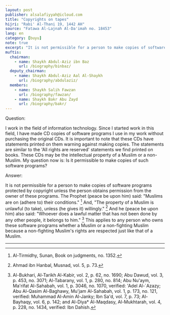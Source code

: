 ```yaml
---
layout: post
publisher: alsalafiyyah@icloud.com
title: "Copyrights on tapes"
hijri: "Rabi' Al-Thani 19, 1442 AH"
source: "Fatawa Al-Lajnah Al-Da'imah no. 18453"
lang: en
category: [buyu]
note: true
excerpt: "It is not permissible for a person to make copies of software programs protected by copyright unless the person obtains permission from the owner of these programs."
muftis:
  chairman: 
    - name: Shaykh Abdul-Aziz ibn Baz
      url: /biography/binbaz/
  deputy_chairman:
    - name: Shaykh Abdul-Aziz Aal Al-Shaykh
      url: /biography/abdulaziz/
  members: 
    - name: Shaykh Salih Fawzan
      url: /biography/fawzan/
    - name: Shaykh Bakr Abu Zayd
      url: /biography/bakr/
---
```


Question:

I work in the field of information technology. Since I started work in this field, I have made CD copies of software programs I use in my work without purchasing the original CDs. It is important to note that these CDs have statements printed on them warning against making copies. The statements are similar to the 'All rights are reserved' statements we find printed on books. These CDs may be the intellectual property of a Muslim or a non-Muslim. My question now is: Is it permissible to make copies of such software programs? 

Answer:

It is not permissible for a person to make copies of software programs protected by copyright unless the person obtains permission from the owner of these programs. The Prophet (peace be upon him) said: "Muslims are on (adhere to) their conditions." [^1] And, "The property of a Muslim is unlawful (to take), unless (he gives it) willingly." [^2] And he (peace be upon him) also said: "Whoever does a lawful matter that has not been done by any other people, it belongs to him." [^3] This applies to any person who owns these software programs whether a Muslim or a non-fighting Muslim because a non-fighting Muslim's rights are respected just like that of a Muslim.

---

[^1]: Al-Tirmidhy, Sunan, Book on judgments, no. 1352.
[^2]: Ahmad ibn Hanbal, Musnad, vol. 5, p. 73.
[^3]: Al-Bukhari, Al-Tarikh Al-Kabir, vol. 2, p. 62, no. 1690; Abu Dawud, vol. 3, p. 453, no. 3071; Al-Tabarany, vol. 1, p. 280, no. 814; Abu Nu'aym, Ma'rifat Al-Sahabah, vol. 1, p. 3046, no. 1070, verified: 'Adel Al-`Azazy; Abu Al-Qasim Al-Baghawy, Mu'jam Al-Sahabah, vol. 1, p. 173, no. 121, verified: Muhammad Al-Amin Al-Janky; Ibn Sa'd, vol. 7, p. 73; Al-Bayhaqy, vol. 6, p. 142; and Al-Diya* Al-Maqdasy, Al-Mukhtarah, vol. 4, p. 228, no. 1434, verified: Ibn Dahish.

